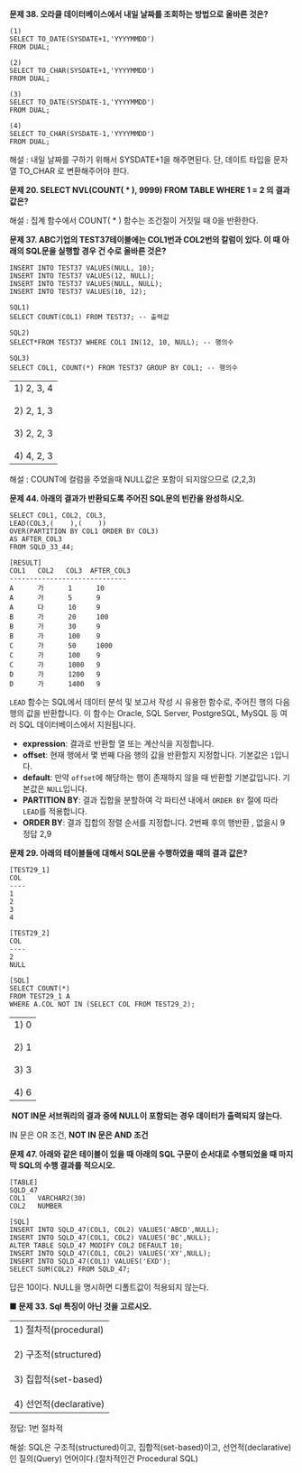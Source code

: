 **문제 38. 오라클 데이터베이스에서 내일 날짜를 조회하는 방법으로 올바른 것은?** 
```
(1)
SELECT TO_DATE(SYSDATE+1,'YYYYMMDD')
FROM DUAL;

(2)
SELECT TO_CHAR(SYSDATE+1,'YYYYMMDD')
FROM DUAL;

(3)
SELECT TO_DATE(SYSDATE-1,'YYYYMMDD')
FROM DUAL;

(4)
SELECT TO_CHAR(SYSDATE-1,'YYYYMMDD')
FROM DUAL;
```
해설 : 내일 날짜를 구하기 위해서 SYSDATE+1을 해주면된다. 단, 데이트 타입을 문자열 TO_CHAR 로 변환해주어야 한다.



**문제 20. SELECT NVL(COUNT( * ), 9999) FROM TABLE WHERE 1 = 2 의 결과값은?**

해설 : 집계 함수에서 COUNT( * ) 함수는 조건절이 거짓일 때 0을 반환한다.



**문제 37. ABC기업의 TEST37테이블에는 COL1번과 COL2번의 칼럼이 있다. 이 때 아래의 SQL문을 실행할 경우 건 수로 올바른 것은?** 

```
INSERT INTO TEST37 VALUES(NULL, 10);
INSERT INTO TEST37 VALUES(12, NULL);
INSERT INTO TEST37 VALUES(NULL, NULL);
INSERT INTO TEST37 VALUES(10, 12);

SQL1)
SELECT COUNT(COL1) FROM TEST37; -- 출력값

SQL2)
SELECT*FROM TEST37 WHERE COL1 IN(12, 10, NULL); -- 행의수

SQL3)
SELECT COL1, COUNT(*) FROM TEST37 GROUP BY COL1; -- 행의수
```

|   |
|---|
|1) 2, 3, 4  <br>  <br>2) 2, 1, 3  <br>  <br>3) 2, 2, 3  <br>  <br>4) 4, 2, 3|
해설 : COUNT에 컬럼을 주었을때 NULL값은 포함이 되지않으므로 (2,2,3)


**문제 44. 아래의 결과가 반환되도록 주어진 SQL문의 빈칸을 완성하시오.**

```
SELECT COL1, COL2, COL3,
LEAD(COL3,(    ),(    )) 
OVER(PARTITION BY COL1 ORDER BY COL3)
AS AFTER_COL3
FROM SQLD_33_44;

[RESULT]
COL1   COL2   COL3  AFTER_COL3
-----------------------------
A      가      1      10
A      가      5      9
A      다      10     9
B      가      20     100
B      가      30     9
B      가      100    9
C      가      50     1000
C      가      100    9
C      가      1000   9
D      가      1200   9
D      가      1400   9
```
`LEAD` 함수는 SQL에서 데이터 분석 및 보고서 작성 시 유용한 함수로, 주어진 행의 다음 행의 값을 반환합니다. 이 함수는 Oracle, SQL Server, PostgreSQL, MySQL 등 여러 SQL 데이터베이스에서 지원됩니다.
- **expression**: 결과로 반환할 열 또는 계산식을 지정합니다.
- **offset**: 현재 행에서 몇 번째 다음 행의 값을 반환할지 지정합니다. 기본값은 `1`입니다.
- **default**: 만약 `offset`에 해당하는 행이 존재하지 않을 때 반환할 기본값입니다. 기본값은 `NULL`입니다.
- **PARTITION BY**: 결과 집합을 분할하여 각 파티션 내에서 `ORDER BY` 절에 따라 `LEAD`를 적용합니다.
- **ORDER BY**: 결과 집합의 정렬 순서를 지정합니다.
2번째 후의 행반환 , 없을시 9 
정답 2,9


**문제 29. 아래의 테이블들에 대해서 SQL문을 수행하였을 때의 결과 값은?** 
```
[TEST29_1]
COL
----
1
2
3
4

[TEST29_2]
COL
----
2
NULL

[SQL]
SELECT COUNT(*)
FROM TEST29_1 A
WHERE A.COL NOT IN (SELECT COL FROM TEST29_2);
```

|                                                      |
| ---------------------------------------------------- |
| 1) 0  <br>  <br>2) 1  <br>  <br>3) 3  <br>  <br>4) 6 |
 **NOT IN문 서브쿼리의 결과 중에 NULL이 포함되는 경우 데이터가 출력되지 않는다.**

IN 문은 OR 조건, **NOT IN 문은 AND 조건**


**문제 47. 아래와 같은 테이블이 있을 때 아래의 SQL 구문이 순서대로 수행되었을 때 마지막 SQL의 수행 결과를 적으시오.**


```
[TABLE]
SQLD_47
COL1   VARCHAR2(30)
COL2   NUMBER

[SQL]
INSERT INTO SQLD_47(COL1, COL2) VALUES('ABCD',NULL);
INSERT INTO SQLD_47(COL1, COL2) VALUES('BC',NULL);
ALTER TABLE SQLD_47 MODIFY COL2 DEFAULT 10;
INSERT INTO SQLD_47(COL1, COL2) VALUES('XY',NULL);
INSERT INTO SQLD_47(COL1) VALUES('EXD');
SELECT SUM(COL2) FROM SQLD_47;
```
답은 10이다. NULL을 명시하면 디폴트값이 적용되지 않는다.


**■ 문제 33. Sql 특징이 아닌 것을 고르시오.**

|   |
|---|
|1) 절차적(procedural)  <br>  <br>2) 구조적(structured)  <br>  <br>3) 집합적(set-based)  <br>  <br>4) 선언적(declarative)|
정답: 1번 절차적

해설: SQL은 구조적(structured)이고, 집합적(set-based)이고, 선언적(declarative)인 질의(Query) 언어이다.(절차적인건 Procedural SQL)